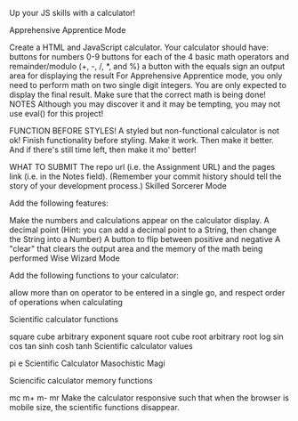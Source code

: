 Up your JS skills with a calculator!

Apprehensive Apprentice Mode

Create a HTML and JavaScript calculator. Your calculator should have:
buttons for numbers 0-9
buttons for each of the 4 basic math operators and remainder/modulo (+, -, /, *, and %)
a button with the equals sign
an output area for displaying the result
For Apprehensive Apprentice mode, you only need to perform math on two single digit integers. You are only expected to display the final result. Make sure that the correct math is being done!
NOTES
Although you may discover it and it may be tempting, you may not use eval() for this project!

FUNCTION BEFORE STYLES!
A styled but non-functional calculator is not ok!
Finish functionality before styling.
Make it work. Then make it better. And if there's still time left, then make it mo' better!

WHAT TO SUBMIT
The repo url (i.e. the Assignment URL) and the pages link (i.e. in the Notes field). (Remember your commit history should tell the story of your development process.)
Skilled Sorcerer Mode

Add the following features:

Make the numbers and calculations appear on the calculator display.
A decimal point (Hint: you can add a decimal point to a String, then change the String into a Number)
A button to flip between positive and negative
A "clear" that clears the output area and the memory of the math being performed
Wise Wizard Mode

Add the following functions to your calculator:

allow more than on operator to be entered in a single go, and respect order of operations when calculating

Scientific calculator functions

square
cube
arbitrary exponent
square root
cube root
arbitrary root
log
sin
cos
tan
sinh
cosh
tanh
Scientific calculator values

pi
e
Scientific Calculator
Masochistic Magi

Sciencific calculator memory functions

mc
m+
m-
mr
Make the calculator responsive such that when the browser is mobile size, the scientific functions disappear.
